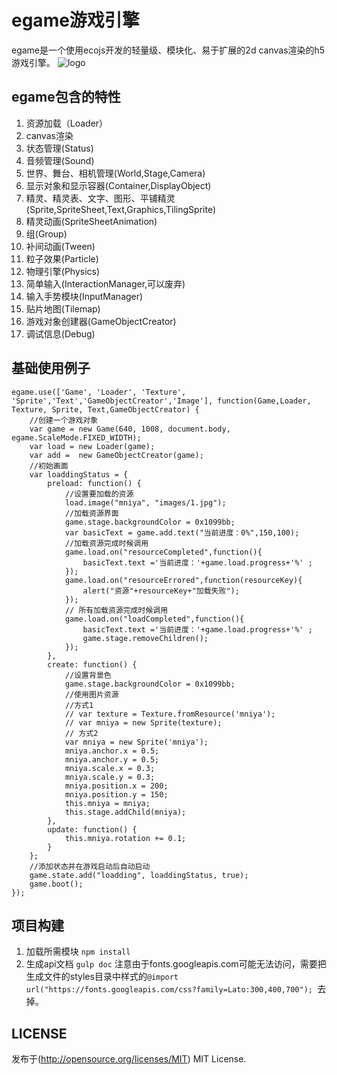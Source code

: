 # egame游戏引擎

egame是一个使用ecojs开发的轻量级、模块化、易于扩展的2d canvas渲染的h5游戏引擎。
![logo](https://github.com/ecoone/egame/blob/master/demo/images/egame-logo.png)
## egame包含的特性
1.  资源加载（Loader）
2.  canvas渲染
3.  状态管理(Status)
4.  音频管理(Sound)
5.  世界、舞台、相机管理(World,Stage,Camera)
6.  显示对象和显示容器(Container,DisplayObject)
7.  精灵、精灵表、文字、图形、平铺精灵(Sprite,SpriteSheet,Text,Graphics,TilingSprite)
8.  精灵动画(SpriteSheetAnimation)
9.  组(Group)
10. 补间动画(Tween)
11. 粒子效果(Particle)
12. 物理引擎(Physics)
13. 简单输入(InteractionManager,可以废弃)
13. 输入手势模块(InputManager)
14. 贴片地图(Tilemap)
15. 游戏对象创建器(GameObjectCreator)
16. 调试信息(Debug)

## 基础使用例子
```
egame.use(['Game', 'Loader', 'Texture', 'Sprite','Text','GameObjectCreator','Image'], function(Game,Loader, Texture, Sprite, Text,GameObjectCreator) {
	//创建一个游戏对象
	var game = new Game(640, 1008, document.body, egame.ScaleMode.FIXED_WIDTH);
	var load = new Loader(game);
	var add =  new GameObjectCreator(game);
	//初始画面
	var loaddingStatus = {
		preload: function() {
			//设置要加载的资源
			load.image("mniya", "images/1.jpg");
			//加载资源界面
			game.stage.backgroundColor = 0x1099bb;
			var basicText = game.add.text("当前进度：0%",150,100);
            //加载资源完成时候调用
            game.load.on("resourceCompleted",function(){
                basicText.text ='当前进度：'+game.load.progress+'%' ;
            });
            game.load.on("resourceErrored",function(resourceKey){
                alert("资源"+resourceKey+"加载失败");
            });
            // 所有加载资源完成时候调用
            game.load.on("loadCompleted",function(){
                basicText.text ='当前进度：'+game.load.progress+'%' ;
                game.stage.removeChildren();
            });
		},
		create: function() {
			//设置背景色
			game.stage.backgroundColor = 0x1099bb;
			//使用图片资源
			//方式1
			// var texture = Texture.fromResource('mniya');
			// var mniya = new Sprite(texture);
			// 方式2
			var mniya = new Sprite('mniya');
			mniya.anchor.x = 0.5;
			mniya.anchor.y = 0.5;
			mniya.scale.x = 0.3;
			mniya.scale.y = 0.3;
			mniya.position.x = 200;
			mniya.position.y = 150;
			this.mniya = mniya;
			this.stage.addChild(mniya);
		},
		update: function() {
			this.mniya.rotation += 0.1;
		}
	};
	//添加状态并在游戏启动后自动启动
	game.state.add("loadding", loaddingStatus, true);
	game.boot();
});
```
## 项目构建
1. 加载所需模块 ```npm install```
2. 生成api文档  ```gulp doc``` 注意由于fonts.googleapis.com可能无法访问，需要把生成文件的styles目录中样式的```@import url("https://fonts.googleapis.com/css?family=Lato:300,400,700"); ```去掉。

## LICENSE
发布于(http://opensource.org/licenses/MIT) MIT License.



